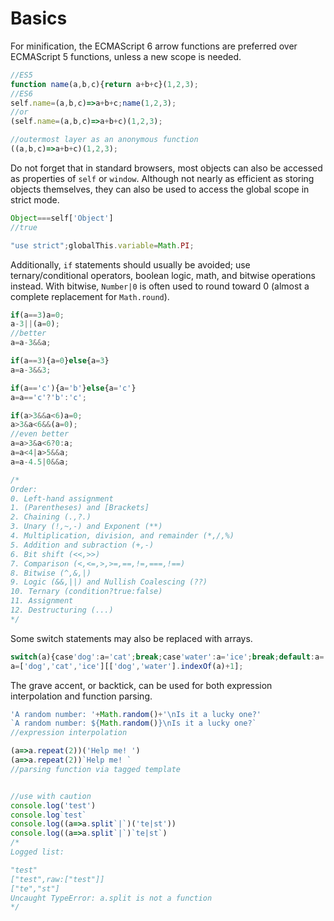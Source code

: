# Basics
For minification, the ECMAScript 6 arrow functions are preferred over ECMAScript 5 functions, unless a new scope is needed.
```js
//ES5
function name(a,b,c){return a+b+c}(1,2,3);
//ES6
self.name=(a,b,c)=>a+b+c;name(1,2,3);
//or
(self.name=(a,b,c)=>a+b+c)(1,2,3);

//outermost layer as an anonymous function
((a,b,c)=>a+b+c)(1,2,3);
```
Do not forget that in standard browsers, most objects can also be accessed as properties of `self` or `window`. Although not nearly as efficient as storing objects themselves, they can also be used to access the global scope in strict mode.
```js
Object===self['Object']
//true

"use strict";globalThis.variable=Math.PI;
```
Additionally, `if` statements should usually be avoided; use ternary/conditional operators, boolean logic, math, and bitwise operations instead. With bitwise, `Number|0` is often used to round toward 0 (almost a complete replacement for `Math.round`).
```js
if(a==3)a=0;
a-3||(a=0);
//better
a=a-3&&a;

if(a==3){a=0}else{a=3}
a=a-3&&3;

if(a=='c'){a='b'}else{a='c'}
a=a=='c'?'b':'c';

if(a>3&&a<6)a=0;
a>3&a<6&&(a=0);
//even better
a=a>3&a<6?0:a;
a=a<4|a>5&&a;
a=a-4.5|0&&a;

/*
Order:
0. Left-hand assignment
1. (Parentheses) and [Brackets]
2. Chaining (.,?.)
3. Unary (!,~,-) and Exponent (**)
4. Multiplication, division, and remainder (*,/,%)
5. Addition and subraction (+,-)
6. Bit shift (<<,>>)
7. Comparison (<,<=,>,>=,==,!=,===,!==)
8. Bitwise (^,&,|)
9. Logic (&&,||) and Nullish Coalescing (??)
10. Ternary (condition?true:false)
11. Assignment
12. Destructuring (...)
*/
```
Some switch statements may also be replaced with arrays.
```js
switch(a){case'dog':a='cat';break;case'water':a='ice';break;default:a='dog'}
a=['dog','cat','ice'][['dog','water'].indexOf(a)+1];
```
The grave accent, or backtick, can be used for both expression interpolation and function parsing.
```js
'A random number: '+Math.random()+'\nIs it a lucky one?'
`A random number: ${Math.random()}\nIs it a lucky one?`
//expression interpolation

(a=>a.repeat(2))('Help me! ')
(a=>a.repeat(2))`Help me! `
//parsing function via tagged template


//use with caution
console.log('test')
console.log`test`
console.log((a=>a.split`|`)('te|st'))
console.log((a=>a.split`|`)`te|st`)
/*
Logged list:

"test"
["test",raw:["test"]]
["te","st"]
Uncaught TypeError: a.split is not a function
*/
```
